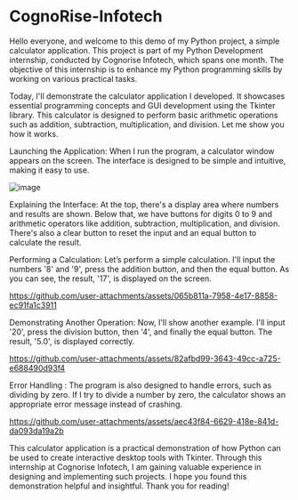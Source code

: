 # CognoRise-Infotech

Hello everyone, and welcome to this demo of my Python project, a simple calculator application. This project is part of my Python Development internship, conducted by Cognorise Infotech, which spans one month. The objective of this internship is to enhance my Python programming skills by working on various practical tasks.

Today, I'll demonstrate the calculator application I developed. It showcases essential programming concepts and GUI development using the Tkinter library. This calculator is designed to perform basic arithmetic operations such as addition, subtraction, multiplication, and division. Let me show you how it works.

Launching the Application: When I run the program, a calculator window appears on the screen. The interface is designed to be simple and intuitive, making it easy to use.


![image](https://github.com/user-attachments/assets/0aa8adae-b602-4012-848e-afa42ce506e4)



Explaining the Interface: At the top, there's a display area where numbers and results are shown. Below that, we have buttons for digits 0 to 9 and arithmetic operators like addition, subtraction, multiplication, and division. There's also a clear button to reset the input and an equal button to calculate the result.

Performing a Calculation: Let’s perform a simple calculation. I'll input the numbers '8' and '9', press the addition button, and then the equal button. As you can see, the result, '17', is displayed on the screen.



https://github.com/user-attachments/assets/065b811a-7958-4e17-8858-ec91fa1c3911



Demonstrating Another Operation: Now, I'll show another example. I'll input '20', press the division button, then '4', and finally the equal button. The result, '5.0', is displayed correctly.



https://github.com/user-attachments/assets/82afbd99-3643-49cc-a725-e688490d93f4



Error Handling : The program is also designed to handle errors, such as dividing by zero. If I try to divide a number by zero, the calculator shows an appropriate error message instead of crashing.



https://github.com/user-attachments/assets/aec43f84-6629-418e-841d-da093da19a2b



This calculator application is a practical demonstration of how Python can be used to create interactive desktop tools with Tkinter. Through this internship at Cognorise Infotech, I am gaining valuable experience in designing and implementing such projects. I hope you found this demonstration helpful and insightful. Thank you for reading!
